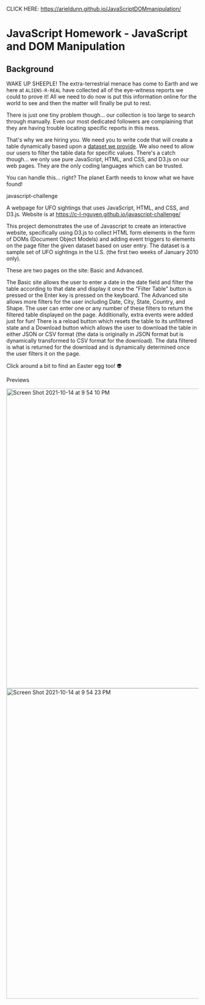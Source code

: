 CLICK HERE: https://arieldunn.github.io/JavaScriptDOMmanipulation/

# JavaScript Homework - JavaScript and DOM Manipulation

## Background

WAKE UP SHEEPLE! The extra-terrestrial menace has come to Earth and we here at `ALIENS-R-REAL` have collected all of the eye-witness reports we could to prove it! All we need to do now is put this information online for the world to see and then the matter will finally be put to rest.

There is just one tiny problem though... our collection is too large to search through manually. Even our most dedicated followers are complaining that they are having trouble locating specific reports in this mess.

That's why we are hiring you. We need you to write code that will create a table dynamically based upon a [dataset we provide](StarterCode/static/js/data.js). We also need to allow our users to filter the table data for specific values. There's a catch though... we only use pure JavaScript, HTML, and CSS, and D3.js on our web pages. They are the only coding languages which can be trusted.

You can handle this... right? The planet Earth needs to know what we have found!

javascript-challenge

A webpage for UFO sightings that uses JavaScript, HTML, and CSS, and D3.js. Website is at https://c-l-nguyen.github.io/javascript-challenge/

This project demonstrates the use of Javascript to create an interactive website, specifically using D3.js to collect HTML form elements in the form of DOMs (Document Object Models) and adding event triggers to elements on the page filter the given dataset based on user entry. The dataset is a sample set of UFO sightings in the U.S. (the first two weeks of January 2010 only).

These are two pages on the site: Basic and Advanced.

The Basic site allows the user to enter a date in the date field and filter the table according to that date and display it once the "Filter Table" button is pressed or the Enter key is pressed on the keyboard.
The Advanced site allows more filters for the user including Date, City, State, Country, and Shape. The user can enter one or any number of these filters to return the filtered table displayed on the page.
Additionally, extra events were added just for fun! There is a reload button which resets the table to its unfiltered state and a Download button which allows the user to download the table in either JSON or CSV format (the data is originally in JSON format but is dynamically transformed to CSV format for the download). The data filtered is what is returned for the download and is dynamically determined once the user filters it on the page.

Click around a bit to find an Easter egg too! 👽

Previews

<img width="785" alt="Screen Shot 2021-10-14 at 9 54 10 PM" src="https://user-images.githubusercontent.com/82057838/137419803-b730cf83-fc64-468f-854a-d383d75e1031.png">


<img width="813" alt="Screen Shot 2021-10-14 at 9 54 23 PM" src="https://user-images.githubusercontent.com/82057838/137419823-753f37cb-3617-4b84-bcd9-0f89e77266cd.png">
